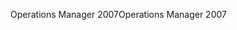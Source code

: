 <span data-ttu-id="144fe-101">Operations Manager 2007</span><span class="sxs-lookup"><span data-stu-id="144fe-101">Operations Manager 2007</span></span>